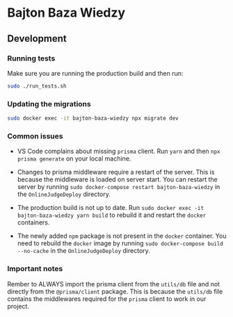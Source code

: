 # Bajton Baza Wiedzy

## Development

### Running tests

Make sure you are running the production build and then run:

```sh
sudo ./run_tests.sh
```

### Updating the migrations

```sh
sudo docker exec -it bajton-baza-wiedzy npx migrate dev
```

### Common issues

- VS Code complains about missing `prisma` client. Run `yarn` and then `npx prisma generate` on your local machine.

- Changes to prisma middleware require a restart of the server. This is because the middleware is loaded on server start. You can restart the server by running `sudo docker-compose restart bajton-baza-wiedzy` in the `OnlineJudgeDeploy` directory.

- The production build is not up to date. Run `sudo docker exec -it bajton-baza-wiedzy yarn build` to rebuild it and restart the `docker` containers.

- The newly added `npm` package is not present in the `docker` container. You need to rebuild the `docker` image by running `sudo docker-compose build --no-cache` in the `OnlineJudgeDeploy` directory.

### Important notes

Rember to ALWAYS import the prisma client from the `utils/db` file and not directly from the `@prisma/client` package. This is because the `utils/db` file contains the middlewares required for the `prisma` client to work in our project.
